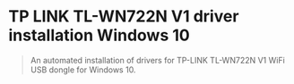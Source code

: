 # TP LINK TL-WN722N V1 driver installation Windows 10
> An automated installation of drivers for TP-LINK TL-WN722N V1 WiFi USB dongle for Windows 10.
